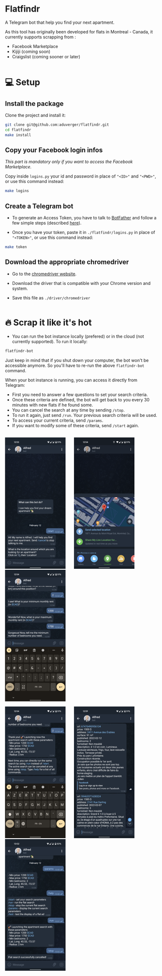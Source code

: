 # Flatfindr

A Telegram bot that help you find your next apartment.

As this tool has originally been developed for flats in Montreal - Canada, it currently supports scrapping from :
- Facebook Marketplace
- Kijiji (coming soon)
- Craigslist (coming sooner or later)
<br/><br/>

# 💻 Setup

## Install the package

Clone the project and install it:

```bash
git clone git@github.com:aduverger/flatfindr.git
cd flatfindr
make install
```

## Copy your Facebook login infos
<i>This part is mandatory only if you want to access the Facebook Marketplace.</i>

Copy inside `logins.py` your id and password in place of `"<ID>"` and `"<PWD>"`, or use this command instead:
```bash
make logins
```

## Create a Telegram bot
- To generate an Access Token, you have to talk to [BotFather](https://t.me/botfather) and follow a few simple steps (described [here](https://core.telegram.org/bots#6-botfather)).

- Once you have your token, paste it in `./flatfindr/logins.py` in place of `"<TOKEN>"`, or use this command instead:
```bash
make token
```

## Download the appropriate chromedriver
- Go to the [chromedriver website](https://chromedriver.chromium.org/downloads).
- Download the driver that is compatible with your Chrome version and system.

- Save this file as `./driver/chromedriver`
<br/><br/>

# 🔥 Scrap it like it's hot
- You can run the bot instance locally (prefered) or in the cloud (not currently supported). To run it locally:
```bash
flatfindr-bot
```
Just keep in mind that if you shut down your computer, the bot won't be accessible anymore. So you'll have to re-run the above `flatfindr-bot` command.

When your bot instance is running, you can access it directly from Telegram:
- First you need to answer a few questions to set your search criteria.
- Once these criteria are defined, the bot will get back to you every 30 minutes with new flats if he found some.
- You can cancel the search at any time by sending `/stop`.
- To run it again, just send `/run`. Your previous search criteria will be used.
- To access your current criteria, send `/params`.
- If you want to modify some of these criteria, send `/start` again.
<br/><br/>

<img src="https://github.com/aduverger/flatfindr/blob/master/images/alfred2.png?raw=true" alt="drawing" width="200"/> &nbsp; &nbsp; &nbsp; <img src="https://github.com/aduverger/flatfindr/blob/master/images/alfred3.png?raw=true" alt="drawing" width="200"/> &nbsp; &nbsp; &nbsp; <img src="https://github.com/aduverger/flatfindr/blob/master/images/alfred4.png?raw=true" alt="drawing" width="200"/> 

<img src="https://github.com/aduverger/flatfindr/blob/master/images/alfred5.png?raw=true" alt="drawing" width="200"/> &nbsp; &nbsp; &nbsp; <img src="https://github.com/aduverger/flatfindr/blob/master/images/alfred6.png?raw=true" alt="drawing" width="200"/> &nbsp; &nbsp; &nbsp; <img
src="https://github.com/aduverger/flatfindr/blob/master/images/alfred7.png?raw=true" alt="drawing" width="200"/>

